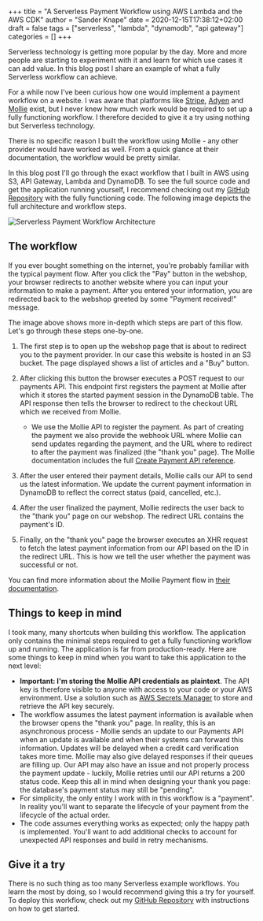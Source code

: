 +++
title = "A Serverless Payment Workflow using AWS Lambda and the AWS CDK"
author = "Sander Knape"
date = 2020-12-15T17:38:12+02:00
draft = false
tags = ["serverless", "lambda", "dynamodb", "api gateway"]
categories = []
+++

Serverless technology is getting more popular by the day. More and more people are starting to experiment with it and learn for which use cases it can add value. In this blog post I share an example of what a fully Serverless workflow can achieve.

For a while now I've been curious how one would implement a payment workflow on a website. I was aware that platforms like [Stripe](https://stripe.com/), [Adyen](https://www.adyen.com/) and [Mollie](https://www.mollie.com/) exist, but I never knew how much work would be required to set up a fully functioning workflow. I therefore decided to give it a try using nothing but Serverless technology.

There is no specific reason I built the workflow using Mollie - any other provider would have worked as well. From a quick glance at their documentation, the workflow would be pretty similar.

In this blog post I'll go through the exact workflow that I built in AWS using S3, API Gateway, Lambda and DynamoDB. To see the full source code and get the application running yourself, I recommend checking out my [GitHub Repository](https://github.com/SanderKnape/serverless-payment-workflow) with the fully functioning code. The following image depicts the full architecture and workflow steps.

![Serverless Payment Workflow Architecture](/images/serverless-payment-workflow-architecture.png)

## The workflow

If you ever bought something on the internet, you're probably familiar with the typical payment flow. After you click the "Pay" button in the webshop, your browser redirects to another website where you can input your information to make a payment. After you entered your information, you are redirected back to the webshop greeted by some "Payment received!" message.

The image above shows more in-depth which steps are part of this flow. Let's go through these steps one-by-one.

1. The first step is to open up the webshop page that is about to redirect you to the payment provider. In our case this website is hosted in an S3 bucket. The page displayed shows a list of articles and a "Buy" button.
2. After clicking this button the browser executes a POST request to our payments API. This endpoint first registers the payment at Mollie after which it stores the started payment session in the DynamoDB table. The API response then tells the browser to redirect to the checkout URL which we received from Mollie.
    * We use the Mollie API to register the payment. As part of creating the payment we also provide the webhook URL where Mollie can send updates regarding the payment, and the URL where to redirect to after the payment was finalized (the "thank you" page). The Mollie documentation includes the full [Create Payment API reference](https://docs.mollie.com/reference/v2/payments-api/create-payment).

3. After the user entered their payment details, Mollie calls our API to send us the latest information. We update the current payment information in DynamoDB to reflect the correct status (paid, cancelled, etc.).
4. After the user finalized the payment, Mollie redirects the user back to the "thank you" page on our webshop. The redirect URL contains the payment's ID.
5. Finally, on the "thank you" page the browser executes an XHR request to fetch the latest payment information from our API based on the ID in the redirect URL. This is how we tell the user whether the payment was successful or not.

You can find more information about the Mollie Payment flow in [their documentation](https://docs.mollie.com/payments/overview).

## Things to keep in mind

I took many, many shortcuts when building this workflow. The application only contains the minimal steps required to get a fully functioning workflow up and running. The application is far from production-ready. Here are some things to keep in mind when you want to take this application to the next level:

* **Important: I'm storing the Mollie API credentials as plaintext**. The API key is therefore visible to anyone with access to your code or your AWS environment. Use a solution such as [AWS Secrets Manager](https://aws.amazon.com/blogs/security/how-to-securely-provide-database-credentials-to-lambda-functions-by-using-aws-secrets-manager/) to store and retrieve the API key securely.
* The workflow assumes the latest payment information is available when the browser opens the "thank you" page. In reality, this is an asynchronous process - Mollie sends an update to our Payments API when an update is available and when their systems can forward this information. Updates will be delayed when a credit card verification takes more time. Mollie may also give delayed responses if their queues are filling up. Our API may also have an issue and not properly process the payment update - luckily, Mollie retries until our API returns a 200 status code. Keep this all in mind when designing your thank you page: the database's payment status may still be "pending".
* For simplicity, the only entity I work with in this workflow is a "payment". In reality you'll want to separate the lifecycle of your payment from the lifecycle of the actual order.
* The code assumes everything works as expected; only the happy path is implemented. You'll want to add additional checks to account for unexpected API responses and build in retry mechanisms.

## Give it a try

There is no such thing as too many Serverless example workflows. You learn the most by doing, so I would recommend giving this a try for yourself. To deploy this workflow, check out my [GitHub Repository](https://github.com/SanderKnape/serverless-payment-workflow) with instructions on how to get started.
